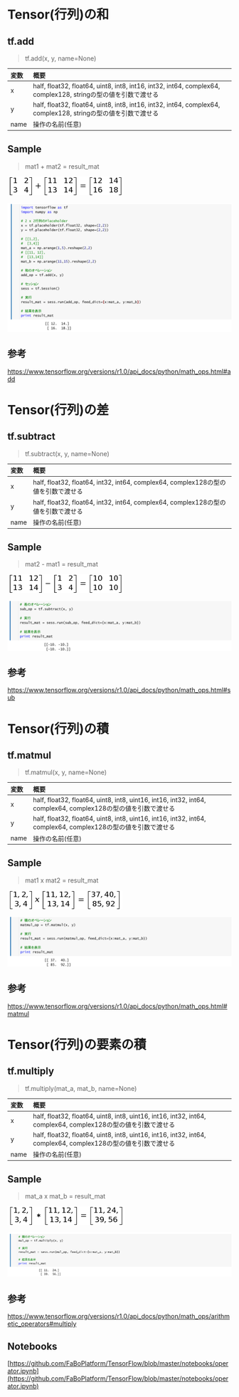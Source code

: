 
# Tensor(行列)の和

## tf.add

> tf.add(x, y, name=None)

|変数|概要|
|:--|:--|
|x|half, float32, float64, uint8, int8, int16, int32, int64, complex64, complex128, stringの型の値を引数で渡せる|
|y|half, float32, float64, uint8, int8, int16, int32, int64, complex64, complex128, stringの型の値を引数で渡せる|
|name|操作の名前(任意)|

## Sample

> mat1 + mat2 = result_mat

![](/img/tf_add.png)

![](/img/op01.png)

## 参考

https://www.tensorflow.org/versions/r1.0/api_docs/python/math_ops.html#add

# Tensor(行列)の差

## tf.subtract

> tf.subtract(x, y, name=None)

|変数|概要|
|:--|:--|
|x|half, float32, float64, int32, int64, complex64, complex128の型の値を引数で渡せる|
|y|half, float32, float64, int32, int64, complex64, complex128の型の値を引数で渡せる|
|name|操作の名前(任意)|

## Sample

> mat2 - mat1 = result_mat

![](/img/tf_sub.png)

![](/img/op02.png)

## 参考

https://www.tensorflow.org/versions/r1.0/api_docs/python/math_ops.html#sub

# Tensor(行列)の積

## tf.matmul

> tf.matmul(x, y, name=None)

|変数|概要|
|:--|:--|
|x|half, float32, float64, uint8, int8, uint16, int16, int32, int64, complex64, complex128の型の値を引数で渡せる|
|y|half, float32, float64, uint8, int8, uint16, int16, int32, int64, complex64, complex128の型の値を引数で渡せる|
|name|操作の名前(任意)|

## Sample

> mat1 x mat2 = result_mat

![](/img/tf_matmul.png)

![](/img/op03.png)

## 参考

https://www.tensorflow.org/versions/r1.0/api_docs/python/math_ops.html#matmul

# Tensor(行列)の要素の積

## tf.multiply

> tf.multiply(mat_a, mat_b, name=None)

|変数|概要|
|:--|:--|
|x|half, float32, float64, uint8, int8, uint16, int16, int32, int64, complex64, complex128の型の値を引数で渡せる|
|y|half, float32, float64, uint8, int8, uint16, int16, int32, int64, complex64, complex128の型の値を引数で渡せる|
|name|操作の名前(任意)|

## Sample

> mat_a x mat_b = result_mat

![](/img/tf_mul.png)

![](/img/op04.png)

## 参考

https://www.tensorflow.org/versions/r1.0/api_docs/python/math_ops/arithmetic_operators#multiply

## Notebooks

[https://github.com/FaBoPlatform/TensorFlow/blob/master/notebooks/operator.ipynb](https://github.com/FaBoPlatform/TensorFlow/blob/master/notebooks/operator.ipynb)


